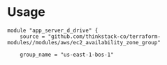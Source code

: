# Usage
    module "app_server_d_drive" {
        source = "github.com/thinkstack-co/terraform-modules//modules/aws/ec2_availability_zone_group"

        group_name = "us-east-1-bos-1"

